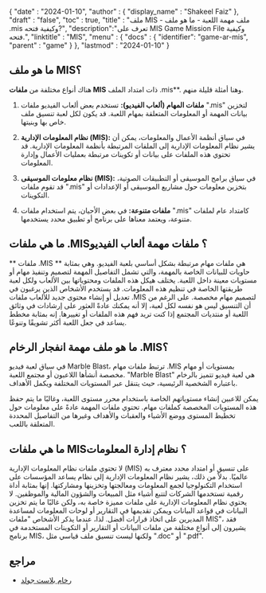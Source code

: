 {
  "date" : "2024-01-10",
  "author" : {
    "display_name" : "Shakeel Faiz"
  },
  "draft" : "false",
  "toc" : true,
  "title" : "ملف MIS - ملف مهمة اللعبة - ما هو ملف .mis وكيفية فتحه?",
  "description":"تعرف على MIS Game Mission File وكيفية فتحه.",
  "linktitle" : "MIS",
  "menu" : {
    "docs" : {
      "identifier": "game-ar-mis",
      "parent" : "game"
    }
  },
  "lastmod" : "2024-01-10"
}

## ما هو ملف MIS؟

هناك أنواع مختلفة من **ملفات MIS** ذات امتداد الملف .mis**. وهنا أمثلة قليلة منهم.

1. **ملفات المهام (ألعاب الفيديو):** تستخدم بعض ألعاب الفيديو ملفات ".mis" لتخزين بيانات المهمة أو المعلومات المتعلقة بمهام اللعبة. قد يكون لكل لعبة تنسيق ملف خاص بها وبنيتها.

2. **نظام المعلومات الإدارية (MIS):** في سياق أنظمة الأعمال والمعلومات، يمكن أن يشير نظام المعلومات الإدارية إلى الملفات المرتبطة بأنظمة المعلومات الإدارية. قد تحتوي هذه الملفات على بيانات أو تكوينات مرتبطة بعمليات الأعمال وإدارة المعلومات.

3. **نظام معلومات الموسيقى (MIS):** في سياق برامج الموسيقى أو التطبيقات الصوتية، قد تقوم ملفات ".mis" بتخزين معلومات حول مشاريع الموسيقى أو الإعدادات أو التكوينات.

4. **ملفات متنوعة:** في بعض الأحيان، يتم استخدام ملفات ".mis" كامتداد عام لملفات متنوعة، ويعتمد معناها على برنامج أو تطبيق محدد يستخدمها.

## ما هي ملفات .MIS؟ ملفات مهمة ألعاب الفيديو

** ملفات .MIS ** هي ملفات مهام مرتبطة بشكل أساسي بلعبة الفيديو. وهي بمثابة حاويات للبيانات الخاصة بالمهمة، والتي تشمل التفاصيل المهمة لتصميم وتنفيذ مهام أو مستويات معينة داخل اللعبة. يختلف هيكل هذه الملفات ومحتوياتها بين الألعاب ولكل لعبة طريقتها الخاصة في تنظيم هذه المعلومات. قد يستخدم الأشخاص الذين يرغبون في تعديل أو إنشاء محتوى جديد للألعاب ملفات .MIS لتصميم مهام مخصصة. على الرغم من أن التنسيق ليس هو نفسه لكل لعبة، إلا أنه يمكنك عادةً العثور على إرشادات في وثائق اللعبة أو منتديات المجتمع إذا كنت تريد فهم هذه الملفات أو تغييرها. إنه بمثابة مخطط يساعد في جعل اللعبة أكثر تشويقًا وتنوعًا.

## ما هو ملف مهمة انفجار الرخام .MIS؟

في سياق لعبة فيديو Marble Blast، ترتبط ملفات مهام .MIS بمستويات أو مهام مخصصة أنشأها اللاعبون أو مجتمع اللعبة. "Marble Blast" هي لعبة فيديو تتميز بالرخام باعتباره الشخصية الرئيسية، حيث يتنقل عبر المستويات المختلفة ويكمل الأهداف.

يمكن للاعبين إنشاء مستوياتهم الخاصة باستخدام محرر مستوى اللعبة، وغالبًا ما يتم حفظ هذه المستويات المخصصة كملفات مهام. تحتوي ملفات المهمة عادةً على معلومات حول تخطيط المستوى ووضع الأشياء والعقبات والأهداف وغيرها من التفاصيل المحددة المتعلقة باللعب.

## ما هي ملفات MIS؟ نظام إدارة المعلومات

لا تحتوي ملفات نظام المعلومات الإدارية (MIS) على تنسيق أو امتداد محدد معترف به عالميًا. بدلاً من ذلك، يشير نظام المعلومات الإدارية إلى نظام يساعد المؤسسات على استخدام التكنولوجيا لجمع المعلومات ومعالجتها وتخزينها ومشاركتها. إنها بمثابة أداة رقمية تستخدمها الشركات لتتبع أشياء مثل المبيعات والشؤون المالية والموظفين. لا يحتوي نظام المعلومات الإدارية على ملفات مميزة خاصة به، ولكن غالبًا ما يتم تخزين البيانات في قواعد البيانات ويمكن تقديمها في التقارير أو لوحات المعلومات لمساعدة المديرين على اتخاذ قرارات أفضل. لذا، عندما يذكر الأشخاص "ملفات MIS"، فقد يشيرون إلى أنواع مختلفة من ملفات البيانات أو التقارير أو التكوينات المستخدمة في برنامج MIS، ولكنها ليست تنسيق ملف قياسي مثل ".doc" أو ".pdf".

## مراجع
* [رخام بلاست جولد](https://en.wikipedia.org/wiki/Marble_Blast_Gold)
